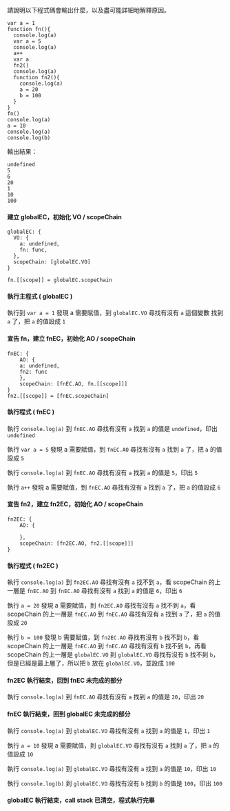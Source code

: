 請說明以下程式碼會輸出什麼，以及盡可能詳細地解釋原因。

```
var a = 1
function fn(){
  console.log(a)
  var a = 5
  console.log(a)
  a++
  var a
  fn2()
  console.log(a)
  function fn2(){
    console.log(a)
    a = 20
    b = 100
  }
}
fn()
console.log(a)
a = 10
console.log(a)
console.log(b)
```

輸出結果：
```
undefined
5
6
20
1
10
100
```

#### 建立 globalEC，初始化 VO / scopeChain

```
globalEC: {
  VO: {
  	a: undefined,
  	fn: func,
  },
  scopeChain: [globalEC.VO]
}

fn.[[scope]] = globalEC.scopeChain
```

#### 執行主程式 ( globalEC )

執行到 `var a = 1` 發現 a 需要賦值，到 `globalEC.VO` 尋找有沒有 `a` 這個變數
找到 `a` 了，把 `a` 的值設成 `1`

#### 宣告 fn，建立 fnEC，初始化 AO / scopeChain

```
fnEC: {
	AO: {
    a: undefined,
    fn2: func
	},
	scopeChain: [fnEC.AO, fn.[[scope]]]
}
fn2.[[scope]] = [fnEC.scopeChain]
``` 
#### 執行程式 ( fnEC )

執行 `console.log(a)` 到 `fnEC.AO` 尋找有沒有 `a`
找到 `a` 的值是 `undefined`，印出 `undefined`

執行 `var a = 5` 發現 a 需要賦值，到 `fnEC.AO` 尋找有沒有 `a`
找到 `a` 了，把 `a` 的值設成 `5`

執行 `console.log(a)` 到 `fnEC.AO` 尋找有沒有 `a`
找到 `a` 的值是 `5`，印出 `5`

執行 `a++` 發現 a 需要賦值，到 `fnEC.AO` 尋找有沒有 `a`
找到 `a` 了，把 `a` 的值設成 `6`

#### 宣告 fn2，建立 fn2EC，初始化 AO / scopeChain

```
fn2EC: {
	AO: {

	},
	scopeChain: [fn2EC.AO, fn2.[[scope]]]
}
```

#### 執行程式 ( fn2EC )

執行 `console.log(a)` 到 `fn2EC.AO` 尋找有沒有 `a`
找不到 `a`，看 scopeChain 的上一層是 `fnEC.AO` 到 `fnEC.AO` 尋找有沒有 `a`
找到 `a` 的值是 `6`，印出 `6`

執行 `a = 20` 發現 a 需要賦值，到 `fn2EC.AO` 尋找有沒有 `a`
找不到 `a`，看 scopeChain 的上一層是 `fnEC.AO` 到 `fnEC.AO` 尋找有沒有 `a`
找到 `a` 了，把 `a` 的值設成 `20`

執行 `b = 100` 發現 b 需要賦值，到 `fn2EC.AO` 尋找有沒有 `b`
找不到 `b`，看 scopeChain 的上一層是 `fnEC.AO` 到 `fnEC.AO` 尋找有沒有 `b`
找不到 `b`，再看 scopeChain 的上一層是 `globalEC.VO` 到 `globalEC.VO` 尋找有沒有 `b`
找不到 `b`，但是已經是最上層了，所以把 `b` 放在 `globalEC.VO`，並設成 `100`

#### fn2EC 執行結束，回到 fnEC 未完成的部分

執行 `console.log(a)` 到 `fnEC.AO` 尋找有沒有 `a`
找到 `a` 的值是 `20`，印出 `20`

#### fnEC 執行結束，回到 globalEC 未完成的部分

執行 `console.log(a)` 到 `globalEC.VO` 尋找有沒有 `a`
找到 `a` 的值是 `1`，印出 `1`

執行 `a = 10` 發現 a 需要賦值，到 `globalEC.VO` 尋找有沒有 `a`
找到 `a` 了，把 `a` 的值設成 `10`

執行 `console.log(a)` 到 `globalEC.VO` 尋找有沒有 `a`
找到 `a` 的值是 `10`，印出 `10`

執行 `console.log(b)` 到 `globalEC.VO` 尋找有沒有 `b`
找到 `b` 的值是 `100`，印出 `100`

#### globalEC 執行結束，call stack 已清空，程式執行完畢
